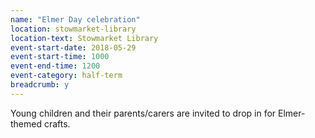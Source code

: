 ```yaml
---
name: "Elmer Day celebration"
location: stowmarket-library
location-text: Stowmarket Library
event-start-date: 2018-05-29
event-start-time: 1000
event-end-time: 1200
event-category: half-term
breadcrumb: y
---
```


Young children and their parents/carers are invited to drop in for Elmer-themed crafts.
